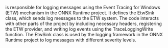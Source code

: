 is responsible for logging messages using the Event Tracing for Windows (ETW) mechanism in the ONNX Runtime project. It defines the EtwSink class, which sends log messages to the ETW system. The code interacts with other parts of the project by including necessary headers, registering the ETW provider, and writing log events using the TraceLoggingWrite function. The EtwSink class is used by the logging framework in the ONNX Runtime project to log messages with different severity levels.